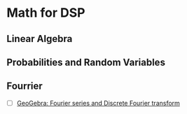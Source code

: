 # Math for DSP

## Linear Algebra


## Probabilities and Random Variables


## Fourrier



- [ ] [GeoGebra: Fourier series and Discrete Fourier transform](https://www.geogebra.org/m/t9uspumz)
